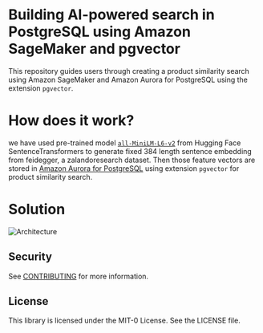 # Building AI-powered search in PostgreSQL using Amazon SageMaker and pgvector

This repository guides users through creating a product similarity search using Amazon SageMaker and Amazon Aurora for PostgreSQL using the extension `pgvector`.

# How does it work?

we have used pre-trained model [`all-MiniLM-L6-v2`](https://huggingface.co/sentence-transformers/all-MiniLM-L6-v2) from Hugging Face SentenceTransformers to generate fixed 384 length sentence embedding from feidegger, a zalandoresearch dataset. Then those feature vectors are stored in [Amazon Aurora for PostgreSQL](https://docs.aws.amazon.com/AmazonRDS/latest/AuroraUserGuide/Aurora.AuroraPostgreSQL.html) using extension `pgvector` for product similarity search.

# Solution

![Architecture](static/architecture.png)

## Security

See [CONTRIBUTING](CONTRIBUTING.md#security-issue-notifications) for more information.

## License

This library is licensed under the MIT-0 License. See the LICENSE file.
